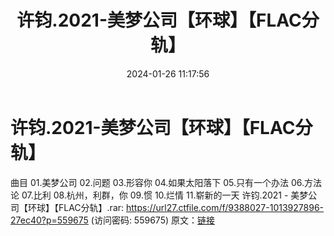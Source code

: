 ﻿---
title: 许钧.2021-美梦公司【环球】【FLAC分轨】
date: 2024-01-26 11:17:56
categories: WAV车载音乐、镜像
tags: 华语中文
---
# 许钧.2021-美梦公司【环球】【FLAC分轨】

曲目
01.美梦公司
02.问题
03.形容你
04.如果太阳落下
05.只有一个办法
06.方法论
07.比利
08.杭州，利群，你
09.惯
10.烂情
11.崭新的一天
许钧.2021 - 美梦公司【环球】【FLAC分轨】.rar: https://url27.ctfile.com/f/9388027-1013927896-27ec40?p=559675
(访问密码: 559675)
原文：[链接](https://blog.sina.com.cn/s/blog_1647c7e76010314b3.html)